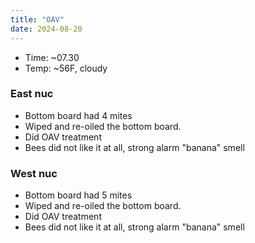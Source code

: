 ```yaml
---
title: "OAV"
date: 2024-08-20
---
```



- Time: ~07.30
- Temp: ~56F, cloudy

### East nuc

- Bottom board had 4 mites
- Wiped and re-oiled the bottom board.
- Did OAV treatment
- Bees did not like it at all, strong alarm "banana" smell

### West nuc

- Bottom board had 5 mites
- Wiped and re-oiled the bottom board.
- Did OAV treatment
- Bees did not like it at all, strong alarm "banana" smell
